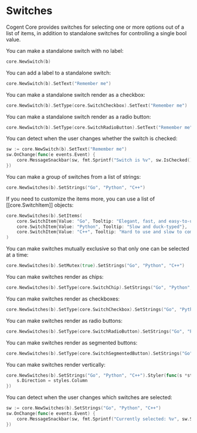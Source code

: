 # Switches

Cogent Core provides switches for selecting one or more options out of a list of items, in addition to standalone switches for controlling a single bool value.

You can make a standalone switch with no label:

```Go
core.NewSwitch(b)
```

You can add a label to a standalone switch:

```Go
core.NewSwitch(b).SetText("Remember me")
```

You can make a standalone switch render as a checkbox:

```Go
core.NewSwitch(b).SetType(core.SwitchCheckbox).SetText("Remember me")
```

You can make a standalone switch render as a radio button:

```Go
core.NewSwitch(b).SetType(core.SwitchRadioButton).SetText("Remember me")
```

You can detect when the user changes whether the switch is checked:

```Go
sw := core.NewSwitch(b).SetText("Remember me")
sw.OnChange(func(e events.Event) {
    core.MessageSnackbar(sw, fmt.Sprintf("Switch is %v", sw.IsChecked()))
})
```

You can make a group of switches from a list of strings:

```Go
core.NewSwitches(b).SetStrings("Go", "Python", "C++")
```

If you need to customize the items more, you can use a list of [[core.SwitchItem]] objects:

```Go
core.NewSwitches(b).SetItems(
    core.SwitchItem{Value: "Go", Tooltip: "Elegant, fast, and easy-to-use"},
    core.SwitchItem{Value: "Python", Tooltip: "Slow and duck-typed"},
    core.SwitchItem{Value: "C++", Tooltip: "Hard to use and slow to compile"},
)
```

You can make switches mutually exclusive so that only one can be selected at a time:

```Go
core.NewSwitches(b).SetMutex(true).SetStrings("Go", "Python", "C++")
```

You can make switches render as chips:

```Go
core.NewSwitches(b).SetType(core.SwitchChip).SetStrings("Go", "Python", "C++")
```

You can make switches render as checkboxes:

```Go
core.NewSwitches(b).SetType(core.SwitchCheckbox).SetStrings("Go", "Python", "C++")
```

You can make switches render as radio buttons:

```Go
core.NewSwitches(b).SetType(core.SwitchRadioButton).SetStrings("Go", "Python", "C++")
```

You can make switches render as segmented buttons:

```Go
core.NewSwitches(b).SetType(core.SwitchSegmentedButton).SetStrings("Go", "Python", "C++")
```

You can make switches render vertically:

```Go
core.NewSwitches(b).SetStrings("Go", "Python", "C++").Styler(func(s *styles.Style) {
    s.Direction = styles.Column
})
```

You can detect when the user changes which switches are selected:

```Go
sw := core.NewSwitches(b).SetStrings("Go", "Python", "C++")
sw.OnChange(func(e events.Event) {
    core.MessageSnackbar(sw, fmt.Sprintf("Currently selected: %v", sw.SelectedItems()))
})
```
